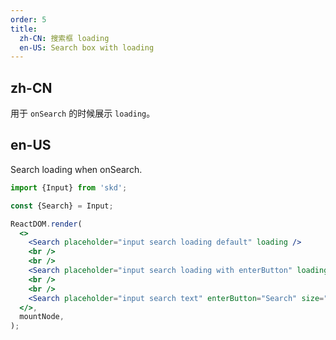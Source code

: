 ```yaml
---
order: 5
title:
  zh-CN: 搜索框 loading
  en-US: Search box with loading
---
```


## zh-CN

用于 `onSearch` 的时候展示 `loading`。

## en-US

Search loading when onSearch.

```jsx
import {Input} from 'skd';

const {Search} = Input;

ReactDOM.render(
  <>
    <Search placeholder="input search loading default" loading />
    <br />
    <br />
    <Search placeholder="input search loading with enterButton" loading enterButton />
    <br />
    <br />
    <Search placeholder="input search text" enterButton="Search" size="large" loading />
  </>,
  mountNode,
);
```
